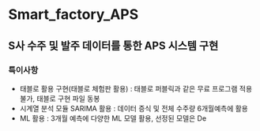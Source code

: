 # Smart_factory_APS
## S사 수주 및 발주 데이터를 통한 APS 시스템 구현
### 특이사항
- 태블로 활용 구현(태블로 체험판 활용) : 태블로 퍼블릭과 같은 무료 프로그램 적용 불가, 태블로 구현 파일 동봉
- 시계열 분석 모듈 SARIMA 활용 : 데이터 증식 및 전체 수주량 6개월예측에 활용
- ML 활용 : 3개월 예측에 다양한 ML 모델 활용, 선정된 모델은 De
